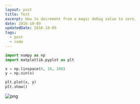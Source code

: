```yaml
---
layout: post
title: Test
excerpt: How to decrement from a magic debug value to zero.
date: 2016-10-09
updatedDate: 2016-10-09
tags:
  - post
  - code
---
```



```python
import numpy as np
import matplotlib.pyplot as plt

x = np.linspace(0, 10, 100)
y = np.sin(x)

plt.plot(x, y)
plt.show()

```


![png](../test_files/test_1_0.png)

